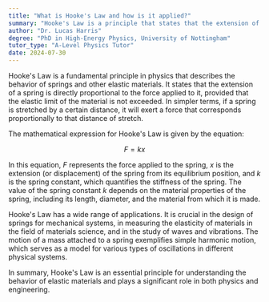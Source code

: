 ```yaml
---
title: "What is Hooke's Law and how is it applied?"
summary: "Hooke's Law is a principle that states that the extension of a spring is directly proportional to the force applied to it."
author: "Dr. Lucas Harris"
degree: "PhD in High-Energy Physics, University of Nottingham"
tutor_type: "A-Level Physics Tutor"
date: 2024-07-30
---
```


Hooke's Law is a fundamental principle in physics that describes the behavior of springs and other elastic materials. It states that the extension of a spring is directly proportional to the force applied to it, provided that the elastic limit of the material is not exceeded. In simpler terms, if a spring is stretched by a certain distance, it will exert a force that corresponds proportionally to that distance of stretch.

The mathematical expression for Hooke's Law is given by the equation:

$$
F = kx
$$

In this equation, $F$ represents the force applied to the spring, $x$ is the extension (or displacement) of the spring from its equilibrium position, and $k$ is the spring constant, which quantifies the stiffness of the spring. The value of the spring constant $k$ depends on the material properties of the spring, including its length, diameter, and the material from which it is made.

Hooke's Law has a wide range of applications. It is crucial in the design of springs for mechanical systems, in measuring the elasticity of materials in the field of materials science, and in the study of waves and vibrations. The motion of a mass attached to a spring exemplifies simple harmonic motion, which serves as a model for various types of oscillations in different physical systems. 

In summary, Hooke's Law is an essential principle for understanding the behavior of elastic materials and plays a significant role in both physics and engineering.
    